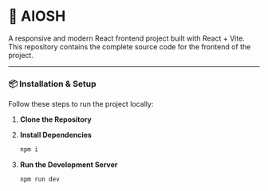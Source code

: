 # 🚀 AIOSH

A responsive and modern React frontend project built with React + Vite.  
This repository contains the complete source code for the frontend of the project.

---

### 📦 Installation & Setup

Follow these steps to run the project locally:

1. **Clone the Repository**

2. **Install Dependencies**
    ```bash
    npm i
    ```

3. **Run the Development Server**
    ```
    npm run dev
    ```


